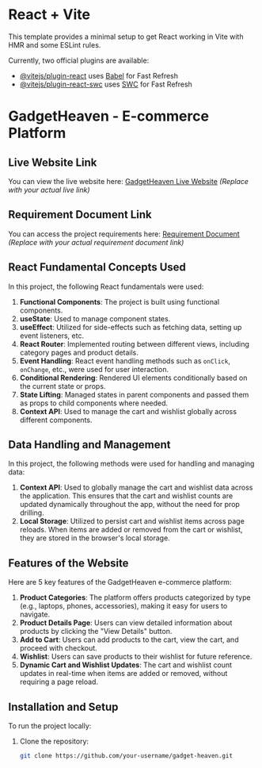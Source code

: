 # React + Vite

This template provides a minimal setup to get React working in Vite with HMR and some ESLint rules.

Currently, two official plugins are available:

- [@vitejs/plugin-react](https://github.com/vitejs/vite-plugin-react/blob/main/packages/plugin-react/README.md) uses [Babel](https://babeljs.io/) for Fast Refresh
- [@vitejs/plugin-react-swc](https://github.com/vitejs/vite-plugin-react-swc) uses [SWC](https://swc.rs/) for Fast Refresh




# GadgetHeaven - E-commerce Platform

## Live Website Link
You can view the live website here: [GadgetHeaven Live Website](https://your-live-link.com) *(Replace with your actual live link)*

## Requirement Document Link
You can access the project requirements here: [Requirement Document](https://your-requirement-link.com) *(Replace with your actual requirement document link)*

## React Fundamental Concepts Used

In this project, the following React fundamentals were used:

1. **Functional Components**: The project is built using functional components.
2. **useState**: Used to manage component states.
3. **useEffect**: Utilized for side-effects such as fetching data, setting up event listeners, etc.
4. **React Router**: Implemented routing between different views, including category pages and product details.
5. **Event Handling**: React event handling methods such as `onClick`, `onChange`, etc., were used for user interaction.
6. **Conditional Rendering**: Rendered UI elements conditionally based on the current state or props.
7. **State Lifting**: Managed states in parent components and passed them as props to child components where needed.
8. **Context API**: Used to manage the cart and wishlist globally across different components.

## Data Handling and Management

In this project, the following methods were used for handling and managing data:

1. **Context API**: Used to globally manage the cart and wishlist data across the application. This ensures that the cart and wishlist counts are updated dynamically throughout the app, without the need for prop drilling.
2. **Local Storage**: Utilized to persist cart and wishlist items across page reloads. When items are added or removed from the cart or wishlist, they are stored in the browser's local storage.

## Features of the Website

Here are 5 key features of the GadgetHeaven e-commerce platform:

1. **Product Categories**: The platform offers products categorized by type (e.g., laptops, phones, accessories), making it easy for users to navigate.
2. **Product Details Page**: Users can view detailed information about products by clicking the "View Details" button.
3. **Add to Cart**: Users can add products to the cart, view the cart, and proceed with checkout.
4. **Wishlist**: Users can save products to their wishlist for future reference.
5. **Dynamic Cart and Wishlist Updates**: The cart and wishlist count updates in real-time when items are added or removed, without requiring a page reload.

## Installation and Setup

To run the project locally:

1. Clone the repository:
   ```bash
   git clone https://github.com/your-username/gadget-heaven.git
